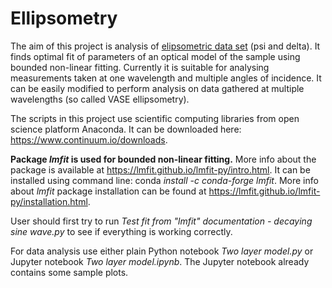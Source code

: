 # Ellipsometry
The aim of this project is analysis of [elipsometric data set](https://en.wikipedia.org/wiki/Ellipsometry)
 (psi and delta). It finds optimal fit of parameters of an optical model of the sample using bounded non-linear fitting. Currently it is suitable for analysing measurements taken at one wavelength and multiple angles of incidence. It can be easily modified to perform analysis on data gathered at multiple wavelengths (so called VASE ellipsometry).

The scripts in this project use scientific computing libraries from open science platform Anaconda.
It can be downloaded here: https://www.continuum.io/downloads.

**Package *lmfit* is used for bounded non-linear fitting.**
More info about the package is available at https://lmfit.github.io/lmfit-py/intro.html.
It can be installed using command line: conda *install -c conda-forge lmfit*.
More info about *lmfit* package installation can be found at https://lmfit.github.io/lmfit-py/installation.html.

User should first try to run *Test fit from "lmfit" documentation - decaying sine wave.py* to see if everything is working correctly.

For data analysis use either plain Python notebook *Two layer model.py* or Jupyter notebook *Two layer model.ipynb*. The Jupyter notebook already contains some sample plots.
